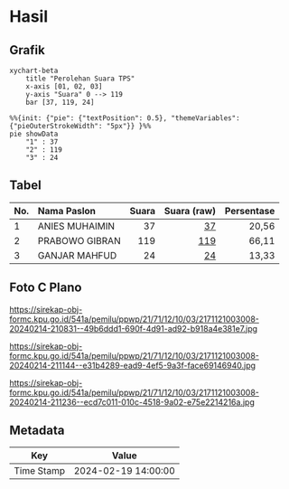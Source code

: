 # Hasil

## Grafik

```mermaid
xychart-beta
    title "Perolehan Suara TPS"
    x-axis [01, 02, 03]
    y-axis "Suara" 0 --> 119
    bar [37, 119, 24]
```

```mermaid
%%{init: {"pie": {"textPosition": 0.5}, "themeVariables": {"pieOuterStrokeWidth": "5px"}} }%%
pie showData
    "1" : 37
    "2" : 119
    "3" : 24
```

## Tabel

| No. | Nama Paslon    | Suara | Suara (raw) | Persentase |
|:--- |:-------------- | -----:| -----------:| ----------:|
| 1   | ANIES MUHAIMIN | 37    | [37][p-1]   | 20,56      |
| 2   | PRABOWO GIBRAN | 119   | [119][p-2]  | 66,11      |
| 3   | GANJAR MAHFUD  | 24    | [24][p-3]   | 13,33      |


[p-1]: https://github.com/gigit-pemilu/pemilu-2024-21-kepulauan-riau/blob/main/pilpres/hitung-suara/sub/21-kepulauan-riau/sub/71-kota-batam/sub/12-batu-aji/sub/1003-kibing/sub/008-tps/sub/paslon-1.txt
[p-2]: https://github.com/gigit-pemilu/pemilu-2024-21-kepulauan-riau/blob/main/pilpres/hitung-suara/sub/21-kepulauan-riau/sub/71-kota-batam/sub/12-batu-aji/sub/1003-kibing/sub/008-tps/sub/paslon-2.txt
[p-3]: https://github.com/gigit-pemilu/pemilu-2024-21-kepulauan-riau/blob/main/pilpres/hitung-suara/sub/21-kepulauan-riau/sub/71-kota-batam/sub/12-batu-aji/sub/1003-kibing/sub/008-tps/sub/paslon-3.txt

## Foto C Plano

https://sirekap-obj-formc.kpu.go.id/541a/pemilu/ppwp/21/71/12/10/03/2171121003008-20240214-210831--49b6ddd1-690f-4d91-ad92-b918a4e381e7.jpg

https://sirekap-obj-formc.kpu.go.id/541a/pemilu/ppwp/21/71/12/10/03/2171121003008-20240214-211144--e31b4289-ead9-4ef5-9a3f-face69146940.jpg

https://sirekap-obj-formc.kpu.go.id/541a/pemilu/ppwp/21/71/12/10/03/2171121003008-20240214-211236--ecd7c011-010c-4518-9a02-e75e2214216a.jpg


## Metadata

| Key        | Value               |
| ---------- | ------------------- |
| Time Stamp | 2024-02-19 14:00:00 |



